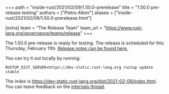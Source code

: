 +++
path = "inside-rust/2021/02/09/1.50.0-prerelease"
title = "1.50.0 pre-release testing"
authors = ["Pietro Albini"]
aliases = ["inside-rust/2021/02/09/1.50.0-prerelease.html"]

[extra]
team = "The Release Team"
team_url = "https://www.rust-lang.org/governance/teams/release"
+++

The 1.50.0 pre-release is ready for testing. The release is scheduled for this
Thursday, February 11th. [Release notes can be found here.][relnotes]

You can try it out locally by running:

```plain
RUSTUP_DIST_SERVER=https://dev-static.rust-lang.org rustup update stable
```

The index is <https://dev-static.rust-lang.org/dist/2021-02-09/index.html>. You
can leave feedback on the [internals thread][internals].

[#76980]: https://github.com/rust-lang/rust/issues/76980
[relnotes]: https://github.com/rust-lang/rust/blob/master/RELEASES.md#version-1500-2021-02-11
[internals]: https://internals.rust-lang.org/t/rust-1-50-0-pre-release-testing/14012
